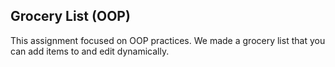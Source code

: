 ## Grocery List (OOP)  

This assignment focused on OOP practices. We made a grocery list that you can add items to and edit dynamically. 